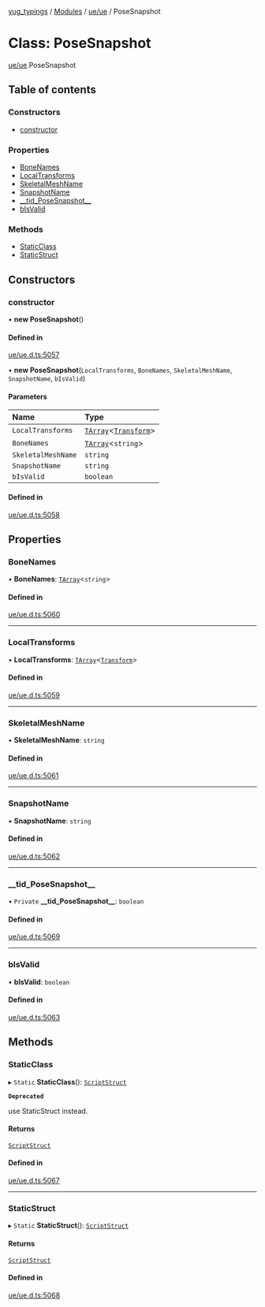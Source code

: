 [yug_typings](../README.md) / [Modules](../modules.md) / [ue/ue](../modules/ue_ue.md) / PoseSnapshot

# Class: PoseSnapshot

[ue/ue](../modules/ue_ue.md).PoseSnapshot

## Table of contents

### Constructors

- [constructor](ue_ue.PoseSnapshot.md#constructor)

### Properties

- [BoneNames](ue_ue.PoseSnapshot.md#bonenames)
- [LocalTransforms](ue_ue.PoseSnapshot.md#localtransforms)
- [SkeletalMeshName](ue_ue.PoseSnapshot.md#skeletalmeshname)
- [SnapshotName](ue_ue.PoseSnapshot.md#snapshotname)
- [\_\_tid\_PoseSnapshot\_\_](ue_ue.PoseSnapshot.md#__tid_posesnapshot__)
- [bIsValid](ue_ue.PoseSnapshot.md#bisvalid)

### Methods

- [StaticClass](ue_ue.PoseSnapshot.md#staticclass)
- [StaticStruct](ue_ue.PoseSnapshot.md#staticstruct)

## Constructors

### constructor

• **new PoseSnapshot**()

#### Defined in

[ue/ue.d.ts:5057](https://github.com/YugMetaverse/yug_typings/blob/b7d9b19/ue/ue.d.ts#L5057)

• **new PoseSnapshot**(`LocalTransforms`, `BoneNames`, `SkeletalMeshName`, `SnapshotName`, `bIsValid`)

#### Parameters

| Name | Type |
| :------ | :------ |
| `LocalTransforms` | [`TArray`](../interfaces/ue_puerts.TArray.md)<[`Transform`](ue_ue_s.Transform.md)\> |
| `BoneNames` | [`TArray`](../interfaces/ue_puerts.TArray.md)<`string`\> |
| `SkeletalMeshName` | `string` |
| `SnapshotName` | `string` |
| `bIsValid` | `boolean` |

#### Defined in

[ue/ue.d.ts:5058](https://github.com/YugMetaverse/yug_typings/blob/b7d9b19/ue/ue.d.ts#L5058)

## Properties

### BoneNames

• **BoneNames**: [`TArray`](../interfaces/ue_puerts.TArray.md)<`string`\>

#### Defined in

[ue/ue.d.ts:5060](https://github.com/YugMetaverse/yug_typings/blob/b7d9b19/ue/ue.d.ts#L5060)

___

### LocalTransforms

• **LocalTransforms**: [`TArray`](../interfaces/ue_puerts.TArray.md)<[`Transform`](ue_ue_s.Transform.md)\>

#### Defined in

[ue/ue.d.ts:5059](https://github.com/YugMetaverse/yug_typings/blob/b7d9b19/ue/ue.d.ts#L5059)

___

### SkeletalMeshName

• **SkeletalMeshName**: `string`

#### Defined in

[ue/ue.d.ts:5061](https://github.com/YugMetaverse/yug_typings/blob/b7d9b19/ue/ue.d.ts#L5061)

___

### SnapshotName

• **SnapshotName**: `string`

#### Defined in

[ue/ue.d.ts:5062](https://github.com/YugMetaverse/yug_typings/blob/b7d9b19/ue/ue.d.ts#L5062)

___

### \_\_tid\_PoseSnapshot\_\_

• `Private` **\_\_tid\_PoseSnapshot\_\_**: `boolean`

#### Defined in

[ue/ue.d.ts:5069](https://github.com/YugMetaverse/yug_typings/blob/b7d9b19/ue/ue.d.ts#L5069)

___

### bIsValid

• **bIsValid**: `boolean`

#### Defined in

[ue/ue.d.ts:5063](https://github.com/YugMetaverse/yug_typings/blob/b7d9b19/ue/ue.d.ts#L5063)

## Methods

### StaticClass

▸ `Static` **StaticClass**(): [`ScriptStruct`](ue_ue.ScriptStruct.md)

**`Deprecated`**

use StaticStruct instead.

#### Returns

[`ScriptStruct`](ue_ue.ScriptStruct.md)

#### Defined in

[ue/ue.d.ts:5067](https://github.com/YugMetaverse/yug_typings/blob/b7d9b19/ue/ue.d.ts#L5067)

___

### StaticStruct

▸ `Static` **StaticStruct**(): [`ScriptStruct`](ue_ue.ScriptStruct.md)

#### Returns

[`ScriptStruct`](ue_ue.ScriptStruct.md)

#### Defined in

[ue/ue.d.ts:5068](https://github.com/YugMetaverse/yug_typings/blob/b7d9b19/ue/ue.d.ts#L5068)
